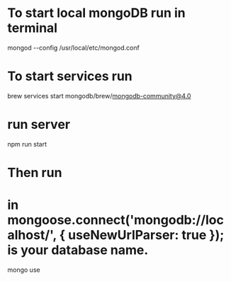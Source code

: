 # To start local mongoDB run in terminal
mongod --config /usr/local/etc/mongod.conf

# To start services run
brew services start mongodb/brew/mongodb-community@4.0

# run server 
npm run start

# Then run
# in mongoose.connect('mongodb://localhost/<yourDB>', { useNewUrlParser: true }); <yourDB> is your database name. 
mongo
use <yourDB>



